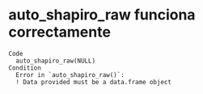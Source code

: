 # auto_shapiro_raw funciona correctamente

    Code
      auto_shapiro_raw(NULL)
    Condition
      Error in `auto_shapiro_raw()`:
      ! Data provided must be a data.frame object

